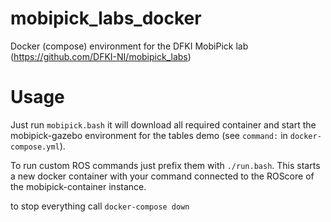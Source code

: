 # mobipick_labs_docker
Docker (compose) environment for the DFKI MobiPick lab (https://github.com/DFKI-NI/mobipick_labs)

# Usage
Just run `mobipick.bash` it will download all required container and start the mobipick-gazebo environment for the tables demo (see `command:` in `docker-compose.yml`).

To run custom ROS commands just prefix them with `./run.bash`. This starts a new docker container with your command connected to the ROScore of the mobipick-container instance.

to stop everything call `docker-compose down`